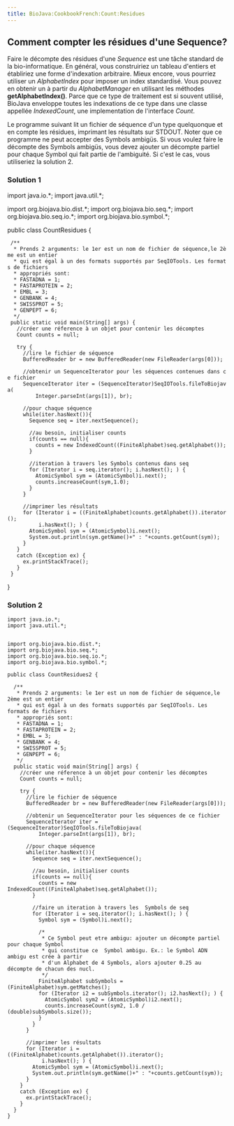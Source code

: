 ```yaml
---
title: BioJava:CookbookFrench:Count:Residues
---
```


Comment compter les résidues d'une Sequence?
--------------------------------------------

Faire le décompte des résidues d'une *Sequence* est une tâche standard
de la bio-informatique. En général, vous construiriez un tableau
d'entiers et établiriez une forme d'indexation arbitraire. Mieux encore,
vous pourriez utiliser un *AlphabetIndex* pour imposer un index
standardisé. Vous pouvez en obtenir un à partir du *AlphabetManager* en
utilisant les méthodes **getAlphabetIndex()**. Parce que ce type de
traitement est si souvent utilisé, BioJava enveloppe toutes les
indexations de ce type dans une classe appellée *IndexedCount*, une
implementation de l'interface *Count*.

Le programme suivant lit un fichier de séquence d'un type quelquonque et
en compte les résidues, imprimant les résultats sur STDOUT. Noter que ce
programme ne peut accepter des Symbols ambigüs. Si vous voulez faire le
décompte des Symbols ambigüs, vous devez ajouter un décompte partiel
pour chaque Symbol qui fait partie de l'ambiguité. Si c'est le cas, vous
utiliseriez la solution 2.

### Solution 1

<java> import java.io.\*; import java.util.\*;

import org.biojava.bio.dist.\*; import org.biojava.bio.seq.\*; import
org.biojava.bio.seq.io.\*; import org.biojava.bio.symbol.\*;

public class CountResidues {

` /**`  
`  * Prends 2 arguments: le 1er est un nom de fichier de séquence,le 2ème est un entier `  
`  * qui est égal à un des formats supportés par SeqIOTools. Les formats de fichiers`  
`  * appropriés sont:`  
`  * FASTADNA = 1;`  
`  * FASTAPROTEIN = 2;`  
`  * EMBL = 3;`  
`  * GENBANK = 4;`  
`  * SWISSPROT = 5;`  
`  * GENPEPT = 6;`  
`  */`  
` public static void main(String[] args) {`  
`   //créer une réference à un objet pour contenir les décomptes`  
`   Count counts = null;`

`   try {`  
`     //lire le fichier de séquence`  
`     BufferedReader br = new BufferedReader(new FileReader(args[0]));`

`     //obtenir un SequenceIterator pour les séquences contenues dans ce fichier`  
`     SequenceIterator iter = (SequenceIterator)SeqIOTools.fileToBiojava(`  
`         Integer.parseInt(args[1]), br);`

`     //pour chaque séquence`  
`     while(iter.hasNext()){`  
`       Sequence seq = iter.nextSequence();`

`       //au besoin, initialiser counts`  
`       if(counts == null){`  
`         counts = new IndexedCount((FiniteAlphabet)seq.getAlphabet());`  
`       }`

`       //iteration à travers les Symbols contenus dans seq`  
`       for (Iterator i = seq.iterator(); i.hasNext(); ) {`  
`         AtomicSymbol sym = (AtomicSymbol)i.next();`  
`         counts.increaseCount(sym,1.0);`  
`       }`  
`     }`

`     //imprimer les résultats`  
`     for (Iterator i = ((FiniteAlphabet)counts.getAlphabet()).iterator();`  
`          i.hasNext(); ) {`  
`       AtomicSymbol sym = (AtomicSymbol)i.next();`  
`       System.out.println(sym.getName()+" : "+counts.getCount(sym));`  
`     }`  
`   }`  
`   catch (Exception ex) {`  
`     ex.printStackTrace();`  
`   }`  
` }`

} </java>

### Solution 2

    import java.io.*;
    import java.util.*;


    import org.biojava.bio.dist.*;
    import org.biojava.bio.seq.*;
    import org.biojava.bio.seq.io.*;
    import org.biojava.bio.symbol.*;

    public class CountResidues2 {

      /**
       * Prends 2 arguments: le 1er est un nom de fichier de séquence,le 2ème est un entier
       * qui est égal à un des formats supportés par SeqIOTools. Les formats de fichiers
       * appropriés sont:
       * FASTADNA = 1;
       * FASTAPROTEIN = 2;
       * EMBL = 3;
       * GENBANK = 4;
       * SWISSPROT = 5;
       * GENPEPT = 6;
       */
      public static void main(String[] args) {
        //créer une réference à un objet pour contenir les décomptes
        Count counts = null;

        try {
          //lire le fichier de séquence
          BufferedReader br = new BufferedReader(new FileReader(args[0]));

          //obtenir un SequenceIterator pour les séquences de ce fichier
          SequenceIterator iter = (SequenceIterator)SeqIOTools.fileToBiojava(
              Integer.parseInt(args[1]), br);

          //pour chaque séquence
          while(iter.hasNext()){
            Sequence seq = iter.nextSequence();

            //au besoin, initialiser counts
            if(counts == null){
              counts = new IndexedCount((FiniteAlphabet)seq.getAlphabet());
            }

            //faire un iteration à travers les  Symbols de seq
            for (Iterator i = seq.iterator(); i.hasNext(); ) {
              Symbol sym = (Symbol)i.next();

              /*
               * Ce Symbol peut etre ambigu: ajouter un décompte partiel  pour chaque Symbol
               * qui constitue ce  Symbol ambigu. Ex.: le Symbol ADN ambigu est crée à partir
               * d'un Alphabet de 4 Symbols, alors ajouter 0.25 au décompte de chacun des nucl.
               */
              FiniteAlphabet subSymbols = (FiniteAlphabet)sym.getMatches();
              for (Iterator i2 = subSymbols.iterator(); i2.hasNext(); ) {
                AtomicSymbol sym2 = (AtomicSymbol)i2.next();
                counts.increaseCount(sym2, 1.0 / (double)subSymbols.size());
              }
            }
          }

          //imprimer les résultats 
          for (Iterator i = ((FiniteAlphabet)counts.getAlphabet()).iterator();
               i.hasNext(); ) {
            AtomicSymbol sym = (AtomicSymbol)i.next();
            System.out.println(sym.getName()+" : "+counts.getCount(sym));
          }
        }
        catch (Exception ex) {
          ex.printStackTrace();
        }
      }
    }
